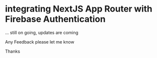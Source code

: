 # integrating NextJS App Router with Firebase Authentication

... still on going, updates are coming

Any Feedback please let me know

Thanks